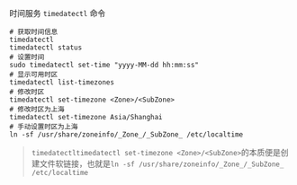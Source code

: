 时间服务 `timedatectl` 命令

```shell
# 获取时间信息
timedatectl
timedatectl status
# 设置时间
sudo timedatectl set-time "yyyy-MM-dd hh:mm:ss"
# 显示可用时区
timedatectl list-timezones
# 修改时区
timedatectl set-timezone <Zone>/<SubZone>
# 修改时区为上海
timedatectl set-timezone Asia/Shanghai
# 手动设置时区为上海
ln -sf /usr/share/zoneinfo/_Zone_/_SubZone_ /etc/localtime
```

> `timedatectltimedatectl set-timezone <Zone>/<SubZone>`的本质便是创建文件软链接，也就是`ln -sf /usr/share/zoneinfo/_Zone_/_SubZone_ /etc/localtime`
